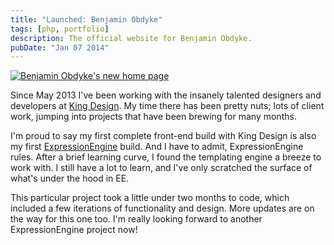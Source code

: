 ```yaml
---
title: "Launched: Benjamin Obdyke"
tags: [php, portfolio]
description: The official website for Benjamin Obdyke.
pubDate: "Jan 07 2014"
---
```


<a href="http://www.benjaminobdyke.com">![Benjamin Obdyke's new home page](/images/posts/benjamin-obdyke-screenshot.jpg)</a>

Since May 2013 I've been working with the insanely talented designers and developers at [King Design](http://kingdesignllc.com). My time there has been pretty nuts; lots of client work, jumping into projects that have been brewing for many months.

I'm proud to say my first complete front-end build with King Design is also my first [ExpressionEngine](http://ellislab.com/expressionengine) build. And I have to admit, ExpressionEngine rules. After a brief learning curve, I found the templating engine a breeze to work with. I still have a lot to learn, and I've only scratched the surface of what's under the hood in EE.

This particular project took a little under two months to code, which included a few iterations of functionality and design. More updates are on the way for this one too. I'm really looking forward to another ExpressionEngine project now!

